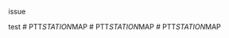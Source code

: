 issue 

test
#   P T T _ S T A T I O N _ M A P  
 #   P T T _ S T A T I O N _ M A P  
 #   P T T _ S T A T I O N _ M A P  
 